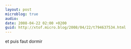 ```yaml
---
layout: post
microblog: true
audio: 
date: 2008-04-22 02:00 +0200
guid: http://xtof.micro.blog/2008/04/22/t794637534.html
---
```

et puis faut dormir
